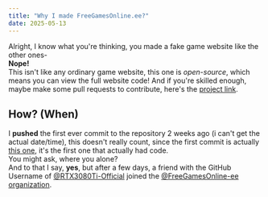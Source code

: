 ```yaml
---
title: "Why I made FreeGamesOnline.ee?"
date: 2025-05-13
---
```


Alright, I know what you're thinking, you made a fake game website like the other ones-\
**Nope!**\
This isn't like any ordinary game website, this one is *open-source*, which means you can view the full website code! And if you're skilled enough, maybe make some pull requests to contribute, here's the [project link](https://github.com/FreeGamesOnline-ee/freegamesonline-ee.github.io).

## How? (When)
I **pushed** the first ever commit to the repository 2 weeks ago (i can't get the actual date/time), this doesn't really count, since the first commit is actually [this one](https://github.com/FreeGamesOnline-ee/freegamesonline-ee.github.io/commit/77e0a19cb40983ff5184b9678e1de8a2e86a5d65), it's the first one that actually had code.\
You might ask, where you alone?\
And to that I say, **yes**, but after a few days, a friend with the GitHub Username of [@RTX3080Ti-Official](https://github.com/RTX3080Ti-Official) joined the [@FreeGamesOnline-ee organization](https://github.com/FreeGamesOnline-ee).
